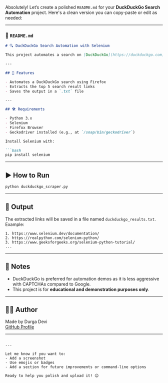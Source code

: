 Absolutely! Let’s create a polished `README.md` for your **DuckDuckGo Search Automation** project. Here's a clean version you can copy-paste or edit as needed:

---

### 📄 `README.md`

```markdown
# 🔍 DuckDuckGo Search Automation with Selenium

This project automates a search on [DuckDuckGo](https://duckduckgo.com) using Selenium WebDriver and extracts the top search result URLs. It's designed to be a simple and effective demo of browser automation with Python.

---

## 🚀 Features

- Automates a DuckDuckGo search using Firefox
- Extracts the top 5 search result links
- Saves the output in a `.txt` file

---

## 🛠 Requirements

- Python 3.x
- Selenium
- Firefox Browser
- Geckodriver installed (e.g., at `/snap/bin/geckodriver`)

Install Selenium with:

```bash
pip install selenium
```

---

## ▶️ How to Run

```bash
python duckduckgo_scraper.py
```

---

## 📂 Output

The extracted links will be saved in a file named `duckduckgo_results.txt`. Example:

```
1. https://www.selenium.dev/documentation/
2. https://realpython.com/selenium-python/
3. https://www.geeksforgeeks.org/selenium-python-tutorial/
...
```

---

## 📌 Notes

- DuckDuckGo is preferred for automation demos as it is less aggressive with CAPTCHAs compared to Google.
- This project is for **educational and demonstration purposes only**.

---

## 🙋‍♀️ Author

Made by Durga Devi  
[GitHub Profile](https://github.com/DurgaDevi-tester)

---
```

---

Let me know if you want to:
- Add a screenshot
- Use emojis or badges
- Add a section for future improvements or command-line options

Ready to help you polish and upload it! 😊
